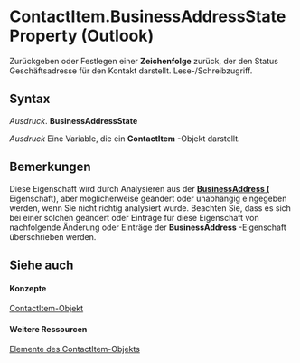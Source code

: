 
# ContactItem.BusinessAddressState Property (Outlook)

Zurückgeben oder Festlegen einer  **Zeichenfolge** zurück, der den Status Geschäftsadresse für den Kontakt darstellt. Lese-/Schreibzugriff.


## Syntax

 _Ausdruck_. **BusinessAddressState**

 _Ausdruck_ Eine Variable, die ein **ContactItem** -Objekt darstellt.


## Bemerkungen

Diese Eigenschaft wird durch Analysieren aus der  **[BusinessAddress (](840e40ed-6773-3ef0-d17a-471921415bf9.md)** Eigenschaft), aber möglicherweise geändert oder unabhängig eingegeben werden, wenn Sie nicht richtig analysiert wurde. Beachten Sie, dass es sich bei einer solchen geändert oder Einträge für diese Eigenschaft von nachfolgende Änderung oder Einträge der **BusinessAddress** -Eigenschaft überschrieben werden.


## Siehe auch


#### Konzepte


[ContactItem-Objekt](8e32093c-a678-f1fd-3f35-c2d8994d166f.md)
#### Weitere Ressourcen


[Elemente des ContactItem-Objekts](http://msdn.microsoft.com/library/a8b13369-4c87-02aa-e62a-1f3067e559fa%28Office.15%29.aspx)